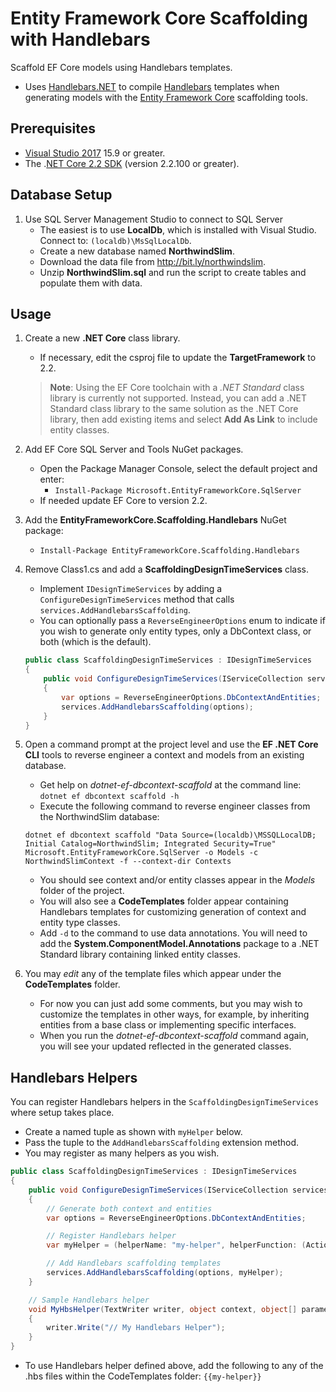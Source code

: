 # Entity Framework Core Scaffolding with Handlebars

Scaffold EF Core models using Handlebars templates.

- Uses [Handlebars.NET](https://github.com/rexm/Handlebars.Net) to compile [Handlebars](http://handlebarsjs.com) templates when generating models with the [Entity Framework Core](https://github.com/aspnet/EntityFrameworkCore) scaffolding tools.
 
## Prerequisites

- [Visual Studio 2017](https://www.visualstudio.com/downloads/) 15.9 or greater.
- The .[NET Core 2.2 SDK](https://www.microsoft.com/net/download/core) (version 2.2.100 or greater).

## Database Setup

1. Use SQL Server Management Studio to connect to SQL Server
    - The easiest is to use **LocalDb**, which is installed with Visual Studio.  
    Connect to: `(localdb)\MsSqlLocalDb`.
    - Create a new database named **NorthwindSlim**.
    - Download the data file from <http://bit.ly/northwindslim>.
    - Unzip **NorthwindSlim.sql** and run the script to create tables and populate them with data.

## Usage

1. Create a new **.NET Core** class library.
    - If necessary, edit the csproj file to update the **TargetFramework** to 2.2.

    > **Note**: Using the EF Core toolchain with a _.NET Standard_ class library is currently not supported. Instead, you can add a .NET Standard class library to the same solution as the .NET Core library, then add existing items and select **Add As Link** to include entity classes.

2. Add EF Core SQL Server and Tools NuGet packages.  
    - Open the Package Manager Console, select the default project and enter:
        + `Install-Package Microsoft.EntityFrameworkCore.SqlServer`
    - If needed update EF Core to version 2.2.

3. Add the **EntityFrameworkCore.Scaffolding.Handlebars** NuGet package:
    - `Install-Package EntityFrameworkCore.Scaffolding.Handlebars`

4. Remove Class1.cs and add a **ScaffoldingDesignTimeServices** class.
    - Implement `IDesignTimeServices` by adding a `ConfigureDesignTimeServices` method
      that calls `services.AddHandlebarsScaffolding`.
    - You can optionally pass a `ReverseEngineerOptions` enum to indicate if you wish 
      to generate only entity types, only a DbContext class, or both (which is the default).

    ```csharp
    public class ScaffoldingDesignTimeServices : IDesignTimeServices
    {
        public void ConfigureDesignTimeServices(IServiceCollection services)
        {
            var options = ReverseEngineerOptions.DbContextAndEntities;
            services.AddHandlebarsScaffolding(options);
        }
    }
    ```

5. Open a command prompt at the project level and use the **EF .NET Core CLI** tools to reverse engineer a context and models from an existing database.
    - Get help on _dotnet-ef-dbcontext-scaffold_ at the command line: `dotnet ef dbcontext scaffold -h`
    - Execute the following command to reverse engineer classes from the NorthwindSlim database:

    ```
    dotnet ef dbcontext scaffold "Data Source=(localdb)\MSSQLLocalDB; Initial Catalog=NorthwindSlim; Integrated Security=True" Microsoft.EntityFrameworkCore.SqlServer -o Models -c NorthwindSlimContext -f --context-dir Contexts
    ```

    - You should see context and/or entity classes appear in the _Models_ folder of the project.
    - You will also see a **CodeTemplates** folder appear containing Handlebars templates for customizing generation of context and entity type classes.
    - Add `-d` to the command to use data annotations. You will need to add the **System.ComponentModel.Annotations** package to a .NET Standard library containing linked entity classes.

6. You may _edit_ any of the template files which appear under the **CodeTemplates** folder.
    - For now you can just add some comments, but you may wish to customize the templates in other ways, for example, by inheriting entities from a base class or implementing
    specific interfaces.
    - When you run the _dotnet-ef-dbcontext-scaffold_ command again, you will see your updated reflected in the generated classes.

## Handlebars Helpers

You can register Handlebars helpers in the `ScaffoldingDesignTimeServices` where setup takes place.
- Create a named tuple as shown with `myHelper` below.
- Pass the tuple to the `AddHandlebarsScaffolding` extension method.
- You may register as many helpers as you wish.

```csharp
public class ScaffoldingDesignTimeServices : IDesignTimeServices
{
    public void ConfigureDesignTimeServices(IServiceCollection services)
    {
        // Generate both context and entities
        var options = ReverseEngineerOptions.DbContextAndEntities;

        // Register Handlebars helper
        var myHelper = (helperName: "my-helper", helperFunction: (Action<TextWriter, object, object[]>) MyHbsHelper);

        // Add Handlebars scaffolding templates
        services.AddHandlebarsScaffolding(options, myHelper);
    }

    // Sample Handlebars helper
    void MyHbsHelper(TextWriter writer, object context, object[] parameters)
    {
        writer.Write("// My Handlebars Helper");
    }
}
```
- To use Handlebars helper defined above, add the following to any of the .hbs files within the CodeTemplates folder: `{{my-helper}}`
